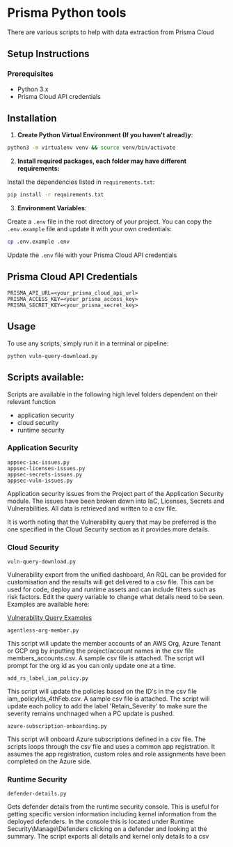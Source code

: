 # Prisma Python tools

There are various scripts to help with data extraction from Prisma Cloud

## Setup Instructions

### Prerequisites

- Python 3.x
- Prisma Cloud API credentials




## Installation

1. **Create Python Virtual Environment (If you haven't alread)y**:

```bash
python3 -m virtualenv venv && source venv/bin/activate  
```

2. **Install required packages, each folder may have different requirements:**

Install the dependencies listed in `requirements.txt`:

```bash
pip install -r requirements.txt
```

3. **Environment Variables**:

Create a `.env` file in the root directory of your project. You can copy the `.env.example` file and update it with your own credentials:

```bash
cp .env.example .env
```

Update the `.env` file with your Prisma Cloud API credentials

## Prisma Cloud API Credentials
```
PRISMA_API_URL=<your_prisma_cloud_api_url>
PRISMA_ACCESS_KEY=<your_prisma_access_key>
PRISMA_SECRET_KEY=<your_prisma_secret_key>
```

## Usage

To use any scripts, simply run it in a terminal or pipeline:

```
python vuln-query-download.py

```


## Scripts available:

Scripts are available in the following high level folders dependent on their relevant function
- application security
- cloud security
- runtime security

### Application Security
```
appsec-iac-issues.py
appsec-licenses-issues.py
appsec-secrets-issues.py
appsec-vuln-issues.py
```
Application security issues from the Project part of the Application Security module. The issues have been broken down into IaC, Licenses, Secrets and Vulnerabilities. All data is retrieved and written to a csv file.

It is worth noting that the Vulnerability query that may be preferred is the one specified in the Cloud Security section as it provides more details.





### Cloud Security
```
vuln-query-download.py
```
Vulnerability export from the unified dashboard, An RQL can be provided for customisation and the results will get delivered to a csv file. This can be used for code, deploy and runtime assets and can include filters such as risk factors. Edit the query variable to change what details need to be seen. Examples are available here:

 [Vulnerability Query Examples](https://docs.prismacloud.io/en/enterprise-edition/content-collections/search-and-investigate/vulnerability-queries/vulnerability-query-examples)

```
agentless-org-member.py
```
This script will update the member accounts of an AWS Org, Azure Tenant or GCP org by inputting the project/account names in the csv file members_accounts.csv. A sample csv file is attached. The script will prompt for the org id as you can only update one at a time.

```
add_rs_label_iam_policy.py
```
This script will update the policies based on the ID's in the csv file iam_policyIds_4thFeb.csv. A sample csv file is attached. The script will update each policy to add the label 'Retain_Severity' to make sure the severity remains unchnaged when a PC update is pushed.

```
azure-subscription-onboarding.py
```
This script will onboard Azure subscriptions defined in a csv file. The scripts loops through the csv file and uses a common app registration. It assumes the app registration, custom roles and role assignments have been completed on the Azure side.  

### Runtime Security
```
defender-details.py
```
Gets defender details from the runtime security console. This is useful for getting specific version information including kernel information from the deployed defenders. In the console this is located under Runtime Security\Manage\Defenders clicking on a defender and looking at the summary. The script exports all details and kernel only details to a csv

